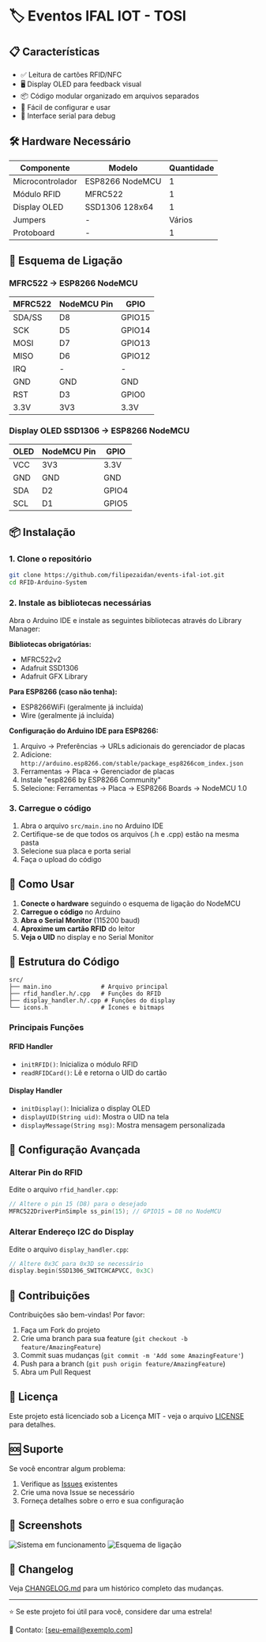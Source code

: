 # 🏷️ Eventos IFAL IOT - TOSI


## 📋 Características

- ✅ Leitura de cartões RFID/NFC
- 🖥️ Display OLED para feedback visual
- 📦 Código modular organizado em arquivos separados
- 🔧 Fácil de configurar e usar
- 📱 Interface serial para debug

## 🛠️ Hardware Necessário

| Componente | Modelo | Quantidade |
|------------|--------|------------|
| Microcontrolador | ESP8266 NodeMCU | 1 |
| Módulo RFID | MFRC522 | 1 |
| Display OLED | SSD1306 128x64 | 1 |
| Jumpers | - | Vários |
| Protoboard | - | 1 |

## 🔌 Esquema de Ligação

### MFRC522 → ESP8266 NodeMCU
| MFRC522 | NodeMCU Pin | GPIO |
|---------|-------------|------|
| SDA/SS  | D8          | GPIO15 |
| SCK     | D5          | GPIO14 |
| MOSI    | D7          | GPIO13 |
| MISO    | D6          | GPIO12 |
| IRQ     | -           | -      |
| GND     | GND         | GND    |
| RST     | D3          | GPIO0  |
| 3.3V    | 3V3         | 3.3V   |

### Display OLED SSD1306 → ESP8266 NodeMCU
| OLED | NodeMCU Pin | GPIO |
|------|-------------|------|
| VCC  | 3V3         | 3.3V |
| GND  | GND         | GND  |
| SDA  | D2          | GPIO4 |
| SCL  | D1          | GPIO5 |

## 📦 Instalação

### 1. Clone o repositório
```bash
git clone https://github.com/filipezaidan/events-ifal-iot.git
cd RFID-Arduino-System
```

### 2. Instale as bibliotecas necessárias
Abra o Arduino IDE e instale as seguintes bibliotecas através do Library Manager:

**Bibliotecas obrigatórias:**
- MFRC522v2
- Adafruit SSD1306  
- Adafruit GFX Library

**Para ESP8266 (caso não tenha):**
- ESP8266WiFi (geralmente já incluída)
- Wire (geralmente já incluída)

**Configuração do Arduino IDE para ESP8266:**
1. Arquivo → Preferências → URLs adicionais do gerenciador de placas
2. Adicione: `http://arduino.esp8266.com/stable/package_esp8266com_index.json`
3. Ferramentas → Placa → Gerenciador de placas
4. Instale "esp8266 by ESP8266 Community"
5. Selecione: Ferramentas → Placa → ESP8266 Boards → NodeMCU 1.0

### 3. Carregue o código
1. Abra o arquivo `src/main.ino` no Arduino IDE
2. Certifique-se de que todos os arquivos (.h e .cpp) estão na mesma pasta
3. Selecione sua placa e porta serial
4. Faça o upload do código

## 🚀 Como Usar

1. **Conecte o hardware** seguindo o esquema de ligação do NodeMCU
2. **Carregue o código** no Arduino
3. **Abra o Serial Monitor** (115200 baud)
4. **Aproxime um cartão RFID** do leitor
5. **Veja o UID** no display e no Serial Monitor

## 📁 Estrutura do Código

```
src/
├── main.ino              # Arquivo principal
├── rfid_handler.h/.cpp   # Funções do RFID
├── display_handler.h/.cpp # Funções do display
└── icons.h               # Ícones e bitmaps
```

### Principais Funções

#### RFID Handler
- `initRFID()`: Inicializa o módulo RFID
- `readRFIDCard()`: Lê e retorna o UID do cartão

#### Display Handler
- `initDisplay()`: Inicializa o display OLED
- `displayUID(String uid)`: Mostra o UID na tela
- `displayMessage(String msg)`: Mostra mensagem personalizada

## 🔧 Configuração Avançada

### Alterar Pin do RFID
Edite o arquivo `rfid_handler.cpp`:
```cpp
// Altere o pin 15 (D8) para o desejado
MFRC522DriverPinSimple ss_pin(15); // GPIO15 = D8 no NodeMCU
```

### Alterar Endereço I2C do Display
Edite o arquivo `display_handler.cpp`:
```cpp
// Altere 0x3C para 0x3D se necessário
display.begin(SSD1306_SWITCHCAPVCC, 0x3C)
```

## 🤝 Contribuições

Contribuições são bem-vindas! Por favor:

1. Faça um Fork do projeto
2. Crie uma branch para sua feature (`git checkout -b feature/AmazingFeature`)
3. Commit suas mudanças (`git commit -m 'Add some AmazingFeature'`)
4. Push para a branch (`git push origin feature/AmazingFeature`)
5. Abra um Pull Request

## 📝 Licença

Este projeto está licenciado sob a Licença MIT - veja o arquivo [LICENSE](LICENSE) para detalhes.

## 🆘 Suporte

Se você encontrar algum problema:

1. Verifique as [Issues](https://github.com/filipezaidan/events-ifal-iot/issues) existentes
2. Crie uma nova Issue se necessário
3. Forneça detalhes sobre o erro e sua configuração

## 📸 Screenshots

![Sistema em funcionamento](docs/images/project_photo.jpg)
![Esquema de ligação](docs/images/wiring_diagram.png)

## 🔄 Changelog

Veja [CHANGELOG.md](CHANGELOG.md) para um histórico completo das mudanças.

---

⭐ Se este projeto foi útil para você, considere dar uma estrela!

📧 Contato: [seu-email@exemplo.com]
